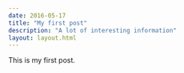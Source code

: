 ```yaml
---
date: 2016-05-17
title: "My first post"
description: "A lot of interesting information"
layout: layout.html
---
```


This is my first post.
